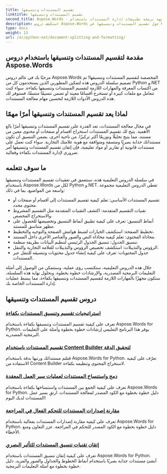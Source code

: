 ```yaml
---
title: تقسيم المستندات وتنسيقها
linktitle: تقسيم المستندات وتنسيقها
second_title: Aspose.Words - واجهة برمجة تطبيقات إدارة المستندات باستخدام Python
description: استكشف دروس Aspose.Words حول تقسيم المستندات وتنسيقها في Python و.NET. تعلم كيفية تقسيم المستندات وتنسيقها بكفاءة، مما يعزز مهام معالجة المستندات لديك.
type: docs
weight: 13
url: /ar/python-net/document-splitting-and-formatting/
---
```


## مقدمة لتقسيم المستندات وتنسيقها باستخدام دروس Aspose.Words

مرحبًا بك في عالم دروس Aspose.Words المخصصة لتقسيم المستندات وتنسيقها! تم تصميم سلسلة الدروس هذه لتمكين المطورين الذين يستخدمون كل من Python و.NET من اكتساب المعرفة والمهارات اللازمة لتقسيم المستندات وتنسيقها بكفاءة. سواء كنت تتعامل مع ملفات كبيرة أو تستخرج أقسامًا معينة أو تضمن تنسيقًا متسقًا، فستوفر لك هذه الدروس الأدوات اللازمة لتحسين مهام معالجة المستندات.

## لماذا يعد تقسيم المستندات وتنسيقها أمرًا مهمًا

في مجال معالجة المستندات، تعد القدرة على تقسيم المستندات وتنسيقها أمرًا بالغ الأهمية. يتيح لك تقسيم المستندات استخراج أقسام أو صفحات أو محتوى معين من مستند، مما يتيح تحليلًا وتوزيعًا أكثر تركيزًا. من ناحية أخرى، يضمن التنسيق أن تكون مستنداتك جذابة بصريًا ومتسقة ومتوافقة مع هوية علامتك التجارية. سواء كنت تعمل على مستندات قانونية أو تقارير أو مواد تعليمية، فإن إتقان تقسيم المستندات وتنسيقها أمر ضروري لإدارة المستندات بكفاءة وفعالية.

## ما سوف تتعلمه

في سلسلة الدروس التعليمية هذه، ستتعمق في تعقيدات تقسيم المستندات وتنسيقها باستخدام Aspose.Words لكل من Python و.NET. تغطي الدروس التعليمية مجموعة واسعة من المواضيع، بما في ذلك:

- تقسيم المستندات الأساسي: تعلم كيفية تقسيم المستندات إلى أقسام أو صفحات أو محتوى محدد.
- تقنيات التقسيم المتقدمة: اكتشف التقنيات المتقدمة مثل التقسيم المشروط والاستخراج المخصص.
- أنماط التنسيق: تعرف على كيفية تطبيق أنماط التنسيق وتخصيصها للحصول على مظهر متناسق للمستند.
- تخطيط الصفحة: استكشف الخيارات لضبط هوامش الصفحة والتوجيه والتخطيط.
- محاذاة المحتوى: تعلم كيفية محاذاة النص والصور والعناصر الأخرى داخل المستند.
- تنسيق الجدول: تنسيق الجدول الرئيسي لتنظيم البيانات بطريقة منظمة.
- الرؤوس والتذييلات: استكشف تخصيص الرؤوس والتذييلات للعلامة التجارية والتنقل.
- جدول المحتويات: تعرف على كيفية إنشاء جدول محتويات وتنسيقه للتنقل عبر المستندات.

خلال هذه الدروس التعليمية، ستكتسب رؤى عملية، وستتمكن من الوصول إلى أمثلة التعليمات البرمجية المصدرية، والإرشادات خطوة بخطوة. وبحلول نهاية هذه السلسلة، ستكون مجهزًا بالمهارات اللازمة لتقسيم المستندات وتنسيقها بكفاءة، مما يبسط عمليات إدارة المستندات الخاصة بك.

## دروس تقسيم المستندات وتنسيقها
### [استراتيجيات تقسيم وتنسيق المستندات بكفاءة](./split-format-documents/)
تعرف على كيفية تقسيم المستندات وتنسيقها بكفاءة باستخدام Aspose.Words for Python. يوفر هذا البرنامج التعليمي إرشادات خطوة بخطوة وأمثلة على التعليمات البرمجية المصدرية.
### [تقسيم المستندات باستخدام Content Builder لتحقيق الدقة](./divide-documents-content-builder/)
قسّم مستنداتك ورتبها بدقة باستخدام Aspose.Words for Python. تعرّف على كيفية الاستفادة من Content Builder لاستخراج المحتوى وتنظيمه بكفاءة.
### [دمج واستنساخ المستندات لعمليات سير العمل المعقدة](./combine-clone-documents/)
تعرف على كيفية الجمع بين المستندات واستنساخها بكفاءة باستخدام Aspose.Words for Python. دليل خطوة بخطوة مع الكود المصدر لمعالجة المستندات. ارتقِ بسير عمل المستندات لديك اليوم!
### [مقارنة إصدارات المستندات للتحكم الفعال في المراجعة](./compare-document-versions/)
تعرف على كيفية مقارنة إصدارات المستندات بفعالية باستخدام Aspose.Words for Python. دليل خطوة بخطوة مع الكود المصدر للتحكم في المراجعة. عزز التعاون ومنع الأخطاء.
### [إتقان تقنيات تنسيق المستندات للتأثير البصري](./document-formatting-techniques/)
تعرف على كيفية إتقان تنسيق المستندات باستخدام Aspose.Words for Python. أنشئ مستندات جذابة بصريًا باستخدام أنماط الخطوط والجداول والصور والمزيد. دليل خطوة بخطوة مع أمثلة التعليمات البرمجية.